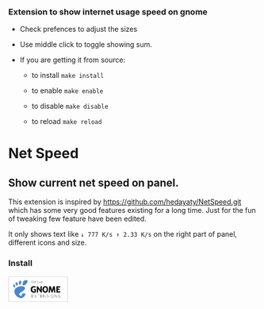 ### Extension to show internet usage speed on gnome

* Check prefences to adjust the sizes

* Use middle click to toggle showing sum.

* If you are getting it from source:
    - to install
    ```make install```

    - to enable
    ```make enable```

    - to disable
    ```make disable```

    - to reload
    ```make reload```

Net Speed
=========

Show current net speed on panel.
--------------------------------

This extension is inspired by <https://github.com/hedayaty/NetSpeed.git> which has some very good features existing for a long time. Just for the fun of tweaking few feature have been edited.

It only shows text like `↓ 777 K/s ↑ 2.33 K/s` on the right part of panel, different icons and size.

### Install

<a href="https://extensions.gnome.org/extension/104/netspeed/" >
    <img src="media/Gnome_logo.svg" width="120px"/>
</a>
